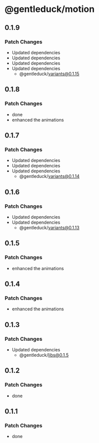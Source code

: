 # @gentleduck/motion

## 0.1.9

### Patch Changes

- Updated dependencies
- Updated dependencies
- Updated dependencies
- Updated dependencies
  - @gentleduck/variants@0.1.15

## 0.1.8

### Patch Changes

- done
- enhanced the animations

## 0.1.7

### Patch Changes

- Updated dependencies
- Updated dependencies
- Updated dependencies
  - @gentleduck/variants@0.1.14

## 0.1.6

### Patch Changes

- Updated dependencies
- Updated dependencies
  - @gentleduck/variants@0.1.13

## 0.1.5

### Patch Changes

- enhanced the animations

## 0.1.4

### Patch Changes

- enhanced the animations

## 0.1.3

### Patch Changes

- Updated dependencies
  - @gentleduck/libs@0.1.5

## 0.1.2

### Patch Changes

- done

## 0.1.1

### Patch Changes

- done
